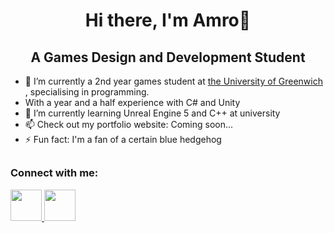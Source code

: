 <h1 align="center"> Hi there, I'm Amro👋</h1>

  <h2 align="center"> A Games Design and Development Student </h2>

  <div align = "left">

- 🔭 I’m currently a 2nd year games student at <a href="https://www.gre.ac.uk/ "> the University of Greenwich </a>, specialising in programming.
-  With a year and a half experience with C# and Unity
- 🌱 I’m currently learning Unreal Engine 5 and C++ at university
- 📫 Check out my portfolio website: Coming soon...
- ⚡ Fun fact: I'm a fan of a certain blue hedgehog
  </div>
##
<!-- Contact Stuff -->
<h3 align = "left" > Connect with me: </h3>
<p>
<!-- Linkedin -->
<a href ="https://www.linkedin.com/in/amro-el-sheikh/">
<img src="https://content.linkedin.com/content/dam/me/business/en-us/amp/brand-site/v2/bg/LI-Bug.svg.original.svg" width= "50" height="50"> </a>
<!-- Email -->
<a href = "mailto:amro.e.sheikh@gmail.com">
<img src="https://lh3.googleusercontent.com/0rpHlrX8IG77awQMuUZpQ0zGWT7HRYtpncsuRnFo6V3c8Lh2hPjXnEuhDDd-OsLz1vua4ld2rlUYFAaBYk-rZCODmi2eJlwUEVsZgg" width= "50" height="50"> </a>
</p>

